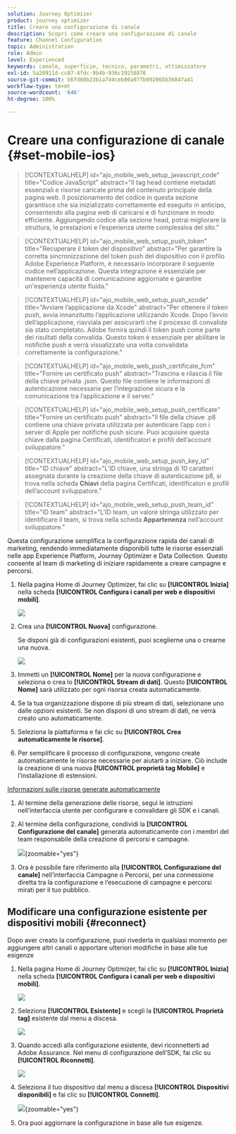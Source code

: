 ```yaml
---
solution: Journey Optimizer
product: journey optimizer
title: Creare una configurazione di canale
description: Scopri come creare una configurazione di canale
feature: Channel Configuration
topic: Administration
role: Admin
level: Experienced
keywords: canale, superficie, tecnico, parametri, ottimizzatore
exl-id: 5a20911d-cc87-4fdc-9b4b-936c19258876
source-git-commit: b6fd60b23b1a744ceb80a97fb092065b36847a41
workflow-type: tm+mt
source-wordcount: '646'
ht-degree: 100%

---
```


# Creare una configurazione di canale {#set-mobile-ios}

>[!CONTEXTUALHELP]
>id="ajo_mobile_web_setup_javascript_code"
>title="Codice JavaScript"
>abstract="Il tag head contiene metadati essenziali e risorse caricate prima del contenuto principale della pagina web. Il posizionamento del codice in questa sezione garantisce che sia inizializzato correttamente ed eseguito in anticipo, consentendo alla pagina web di caricarsi e di funzionare in modo efficiente. Aggiungendo codice alla sezione head, potrai migliorare la struttura, le prestazioni e l’esperienza utente complessiva del sito."

>[!CONTEXTUALHELP]
>id="ajo_mobile_web_setup_push_token"
>title="Recuperare il token del dispositivo"
>abstract="Per garantire la corretta sincronizzazione del token push del dispositivo con il profilo Adobe Experience Platform, è necessario incorporare il seguente codice nell’applicazione. Questa integrazione è essenziale per mantenere capacità di comunicazione aggiornate e garantire un&#39;esperienza utente fluida."

>[!CONTEXTUALHELP]
>id="ajo_mobile_web_setup_push_xcode"
>title="Avviare l’applicazione da Xcode"
>abstract="Per ottenere il token push, avvia innanzitutto l’applicazione utilizzando Xcode. Dopo l’avvio dell’applicazione, riavviala per assicurarti che il processo di convalida sia stato completato. Adobe fornirà quindi il token push come parte dei risultati della convalida. Questo token è essenziale per abilitare le notifiche push e verrà visualizzato una volta convalidata correttamente la configurazione."

>[!CONTEXTUALHELP]
>id="ajo_mobile_web_push_certificate_fcm"
>title="Fornire un certificato push"
>abstract="Trascina e rilascia il file della chiave privata .json. Questo file contiene le informazioni di autenticazione necessarie per l’integrazione sicura e la comunicazione tra l’applicazione e il server."

>[!CONTEXTUALHELP]
>id="ajo_mobile_web_setup_push_certificate"
>title="Fornire un certificato push"
>abstract="Il file della chiave .p8 contiene una chiave privata utilizzata per autenticare l’app con i server di Apple per notifiche push sicure. Puoi acquisire questa chiave dalla pagina Certificati, identificatori e profili dell’account sviluppatore."

>[!CONTEXTUALHELP]
>id="ajo_mobile_web_setup_push_key_id"
>title="ID chiave"
>abstract="L’ID chiave, una stringa di 10 caratteri assegnata durante la creazione della chiave di autenticazione p8, si trova nella scheda **Chiavi** della pagina Certificati, identificatori e profili dell’account sviluppatore."

>[!CONTEXTUALHELP]
>id="ajo_mobile_web_setup_push_team_id"
>title="ID team"
>abstract="L’ID team, un valore stringa utilizzato per identificare il team, si trova nella scheda **Appartenenza** nell’account sviluppatore."


Questa configurazione semplifica la configurazione rapida dei canali di marketing, rendendo immediatamente disponibili tutte le risorse essenziali nelle app Experience Platform, Journey Optimizer e Data Collection. Questo consente al team di marketing di iniziare rapidamente a creare campagne e percorsi.

1. Nella pagina Home di Journey Optimizer, fai clic su **[!UICONTROL Inizia]** nella scheda **[!UICONTROL Configura i canali per web e dispositivi mobili]**.

   ![](assets/guided-setup-config-1.png)

1. Crea una **[!UICONTROL Nuova]** configurazione.

   Se disponi già di configurazioni esistenti, puoi sceglierne una o crearne una nuova.

   ![](assets/guided-setup-config-2.png)

1. Immetti un **[!UICONTROL Nome]** per la nuova configurazione e seleziona o crea lo **[!UICONTROL Stream di dati]**. Questo **[!UICONTROL Nome]** sarà utilizzato per ogni risorsa creata automaticamente.

1. Se la tua organizzazione dispone di più stream di dati, selezionane uno dalle opzioni esistenti. Se non disponi di uno stream di dati, ne verrà creato uno automaticamente.

1. Seleziona la piattaforma e fai clic su **[!UICONTROL Crea automaticamente le risorse]**.

1. Per semplificare il processo di configurazione, vengono create automaticamente le risorse necessarie per aiutarti a iniziare. Ciò include la creazione di una nuova **[!UICONTROL proprietà tag Mobile]** e l’installazione di estensioni.

[Informazioni sulle risorse generate automaticamente](set-mobile-config.md#auto-create-resources)

1. Al termine della generazione delle risorse, segui le istruzioni nell’interfaccia utente per configurare e convalidare gli SDK e i canali.

1. Al termine della configurazione, condividi la **[!UICONTROL Configurazione del canale]** generata automaticamente con i membri del team responsabile della creazione di percorsi e campagne.

   ![](assets/guided-setup-config-ios-8.png){zoomable="yes"}

1. Ora è possibile fare riferimento alla **[!UICONTROL Configurazione del canale]** nell’interfaccia Campagne o Percorsi, per una connessione diretta tra la configurazione e l’esecuzione di campagne e percorsi mirati per il tuo pubblico.

## Modificare una configurazione esistente per dispositivi mobili {#reconnect}

Dopo aver creato la configurazione, puoi rivederla in qualsiasi momento per aggiungere altri canali o apportare ulteriori modifiche in base alle tue esigenze

1. Nella pagina Home di Journey Optimizer, fai clic su **[!UICONTROL Inizia]** nella scheda **[!UICONTROL Configura i canali per web e dispositivi mobili]**.

   ![](assets/guided-setup-config-1.png)

1. Seleziona **[!UICONTROL Esistente]** e scegli la **[!UICONTROL Proprietà tag]** esistente dal menu a discesa.

   ![](assets/guided-setup-config-ios-9.png)

1. Quando accedi alla configurazione esistente, devi riconnetterti ad Adobe Assurance. Nel menu di configurazione dell’SDK, fai clic su **[!UICONTROL Riconnetti]**.

   ![](assets/guided-setup-config-ios-10.png)

1. Seleziona il tuo dispositivo dal menu a discesa **[!UICONTROL Dispositivi disponibili]** e fai clic su **[!UICONTROL Connetti]**.

   ![](assets/guided-setup-config-ios-11.png){zoomable="yes"}

1. Ora puoi aggiornare la configurazione in base alle tue esigenze.
